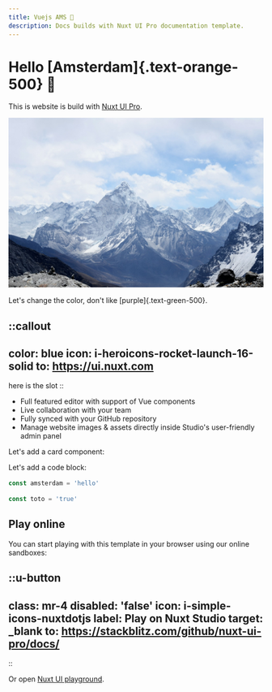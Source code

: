 ```yaml
---
title: Vuejs AMS 👋
description: Docs builds with Nuxt UI Pro documentation template.
---
```


# Hello [Amsterdam]{.text-orange-500} 🎉

This  is website is build with [Nuxt UI Pro](https://ui.nuxt.com/pro).

![birmingham-museums-trust-0f1vVflVO1M-unsplash.jpg](/Mountain.jpg)

Let's change the color, don't like [purple]{.text-green-500}.

::callout
---
color: blue
icon: i-heroicons-rocket-launch-16-solid
to: https://ui.nuxt.com
---
here is the slot
::

- Full featured editor with support of Vue components
- Live collaboration with your team
- Fully synced with your GitHub repository
- Manage website images & assets directly inside Studio's user-friendly admin panel

Let's add a card component:

Let's add a code block:

```js [amsterdam.vue]
const amsterdam = 'hello'
```

```js
const toto = 'true'
```

## Play online

You can start playing with this template in your browser using our online sandboxes:

::u-button
---
class: mr-4
disabled: 'false'
icon: i-simple-icons-nuxtdotjs
label: Play on Nuxt Studio
target: _blank
to: https://stackblitz.com/github/nuxt-ui-pro/docs/
---
::

Or open [Nuxt UI playground](https://ui.nuxt.com/playground).
